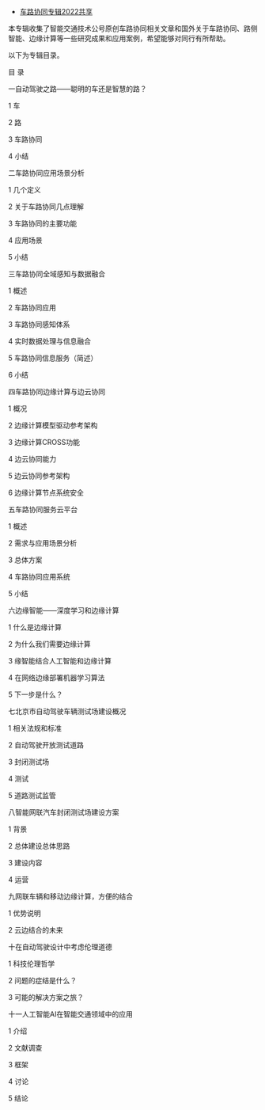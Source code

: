 - [车路协同专辑2022共享](https://mp.weixin.qq.com/s/IGB2BM-dsu_rQGQu_Vfzfw)

本专辑收集了智能交通技术公号原创车路协同相关文章和国外关于车路协同、路侧智能、边缘计算等一些研究成果和应用案例，希望能够对同行有所帮助。

以下为专辑目录。



目 录

一自动驾驶之路——聪明的车还是智慧的路？

1   车

2   路

3   车路协同

4   小结

二车路协同应用场景分析

1   几个定义

2   关于车路协同几点理解

3   车路协同的主要功能

4   应用场景

5   小结

三车路协同全域感知与数据融合

1   概述

2   车路协同应用

3   车路协同感知体系

4   实时数据处理与信息融合

5   车路协同信息服务（简述）

6   小结

四车路协同边缘计算与边云协同

1   概况

2   边缘计算模型驱动参考架构

3   边缘计算CROSS功能

4   边云协同能力

5   边云协同参考架构

6   边缘计算节点系统安全

五车路协同服务云平台

1   概述

2   需求与应用场景分析

3   总体方案

4   车路协同应用系统

5   小结

六边缘智能——深度学习和边缘计算

1   什么是边缘计算

2   为什么我们需要边缘计算

3   缘智能结合人工智能和边缘计算

4   在网络边缘部署机器学习算法

5   下一步是什么？

七北京市自动驾驶车辆测试场建设概况

1   相关法规和标准

2   自动驾驶开放测试道路

3   封闭测试场

4   测试

5   道路测试监管

八智能网联汽车封闭测试场建设方案

1   背景

2   总体建设总体思路

3   建设内容

4   运营

九网联车辆和移动边缘计算，方便的结合

1   优势说明

2   云边结合的未来

十在自动驾驶设计中考虑伦理道德

1   科技伦理哲学

2   问题的症结是什么？

3   可能的解决方案之旅？

十一人工智能AI在智能交通领域中的应用

1   介绍

2   文献调查

3   框架

4   讨论

5   结论